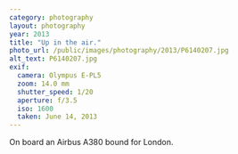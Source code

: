 ```yaml
---
category: photography
layout: photography
year: 2013
title: "Up in the air."
photo_url: /public/images/photography/2013/P6140207.jpg
alt_text: P6140207.jpg
exif:
  camera: Olympus E-PL5
  zoom: 14.0 mm
  shutter_speed: 1/20
  aperture: f/3.5
  iso: 1600
  taken: June 14, 2013
---
```


On board an Airbus A380 bound for London.
